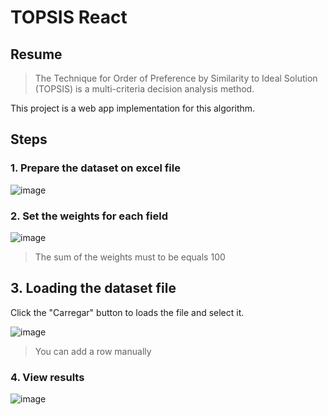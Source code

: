 # TOPSIS React

## Resume 

> The Technique for Order of Preference by Similarity to Ideal Solution (TOPSIS) is a multi-criteria 
> decision analysis method.

This project is a web app implementation for this algorithm.

## Steps

### 1. Prepare the dataset on excel file

![image](https://user-images.githubusercontent.com/25212918/111411955-41bee280-86ba-11eb-9ef5-0b5644bea6ef.png)

### 2. Set the weights for each field

![image](https://user-images.githubusercontent.com/25212918/111412079-7fbc0680-86ba-11eb-8de4-30a6df4152ce.png)

> The sum of the weights must to be equals 100


## 3. Loading the dataset file

Click the "Carregar" button to loads the file and select it.

![image](https://user-images.githubusercontent.com/25212918/111412884-fc031980-86bb-11eb-96bb-4d1799ae634a.png)

> You can add a row manually


### 4. View results

![image](https://user-images.githubusercontent.com/25212918/111412979-27860400-86bc-11eb-8f8a-c4d4c2a2450b.png)
